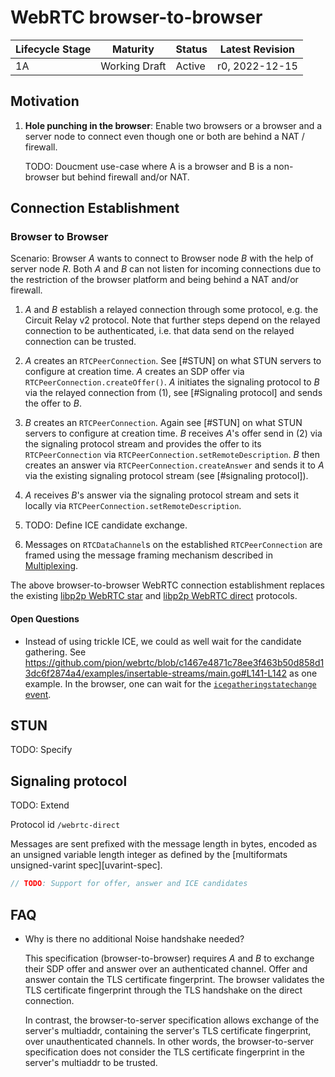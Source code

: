 # WebRTC browser-to-browser

| Lifecycle Stage | Maturity      | Status | Latest Revision |
|-----------------|---------------|--------|-----------------|
| 1A              | Working Draft | Active | r0, 2022-12-15  |

## Motivation

1. **Hole punching in the browser**: Enable two browsers or a browser and a
   server node to connect even though one or both are behind a NAT / firewall.

   TODO: Doucment use-case where A is a browser and B is a non-browser but behind firewall and/or NAT.

## Connection Establishment

### Browser to Browser

Scenario: Browser _A_ wants to connect to Browser node _B_ with the help of
server node _R_. Both _A_ and _B_ can not listen for incoming connections due to
the restriction of the browser platform and being behind a NAT and/or firewall.

1. _A_ and _B_ establish a relayed connection through some protocol, e.g. the
   Circuit Relay v2 protocol. Note that further steps depend on the relayed
   connection to be authenticated, i.e. that data send on the relayed connection
   can be trusted.

2. _A_ creates an `RTCPeerConnection`. See [#STUN] on what STUN servers to
   configure at creation time. _A_ creates an SDP offer via
   `RTCPeerConnection.createOffer()`. _A_ initiates the signaling protocol to _B_
   via the relayed connection from (1), see [#Signaling protocol] and sends the
   offer to _B_.

3. _B_ creates an `RTCPeerConnection`. Again see [#STUN] on what STUN servers to
   configure at creation time. _B_ receives _A_'s offer send in (2) via the
   signaling protocol stream and provides the offer to its `RTCPeerConnection`
   via `RTCPeerConnection.setRemoteDescription`. _B_ then creates an answer via
   `RTCPeerConnection.createAnswer` and sends it to _A_ via the existing
   signaling protocol stream (see [#signaling protocol]).

4. _A_ receives _B_'s answer via the signaling protocol stream and sets it
   locally via `RTCPeerConnection.setRemoteDescription`.

5. TODO: Define ICE candidate exchange.

5. Messages on `RTCDataChannel`s on the established `RTCPeerConnection` are
   framed using the message framing mechanism described in
   [Multiplexing](#multiplexing).

The above browser-to-browser WebRTC connection establishment replaces the
existing [libp2p WebRTC star](https://github.com/libp2p/js-libp2p-webrtc-star)
and [libp2p WebRTC direct](https://github.com/libp2p/js-libp2p-webrtc-direct)
protocols.

#### Open Questions

- Instead of using trickle ICE, we could as well wait for the candidate
  gathering. See
  https://github.com/pion/webrtc/blob/c1467e4871c78ee3f463b50d858d13dc6f2874a4/examples/insertable-streams/main.go#L141-L142
  as one example. In the browser, one can wait for the
  [`icegatheringstatechange`
  event](https://developer.mozilla.org/en-US/docs/Web/API/RTCPeerConnection/icegatheringstatechange_event).

## STUN

TODO: Specify

## Signaling protocol

TODO: Extend

Protocol id `/webrtc-direct`

Messages are sent prefixed with the message length in bytes, encoded as an
unsigned variable length integer as defined by the [multiformats unsigned-varint
spec][uvarint-spec].

``` protobuf
// TODO: Support for offer, answer and ICE candidates
```

## FAQ

- Why is there no additional Noise handshake needed?

  This specification (browser-to-browser) requires _A_ and _B_ to exchange their
  SDP offer and answer over an authenticated channel. Offer and answer contain
  the TLS certificate fingerprint. The browser validates the TLS certificate
  fingerprint through the TLS handshake on the direct connection.

  In contrast, the browser-to-server specification allows exchange of the
  server's multiaddr, containing the server's TLS certificate fingerprint, over
  unauthenticated channels. In other words, the browser-to-server specification
  does not consider the TLS certificate fingerprint in the server's multiaddr to
  be trusted.
